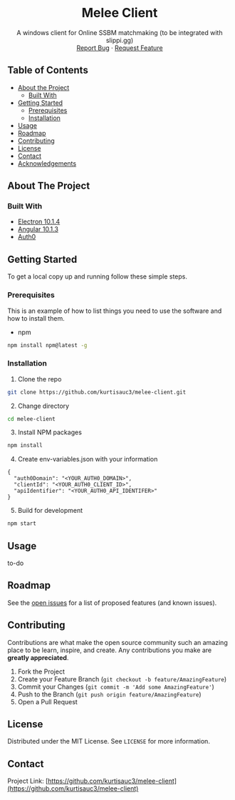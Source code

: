<!-- PROJECT LOGO -->
<br />
<p align="center">

  <h1 align="center">Melee Client</h3>

  <p align="center">
    A windows client for Online SSBM matchmaking (to be integrated with slippi.gg)
    <br />
    <a href="https://github.com/kurtisauc3/melee-client/issues">Report Bug</a>
    ·
    <a href="https://github.com/kurtisauc3/melee-client/issues">Request Feature</a>
  </p>
</p>



<!-- TABLE OF CONTENTS -->
## Table of Contents

* [About the Project](#about-the-project)
  * [Built With](#built-with)
* [Getting Started](#getting-started)
  * [Prerequisites](#prerequisites)
  * [Installation](#installation)
* [Usage](#usage)
* [Roadmap](#roadmap)
* [Contributing](#contributing)
* [License](#license)
* [Contact](#contact)
* [Acknowledgements](#acknowledgements)



<!-- ABOUT THE PROJECT -->
## About The Project


### Built With

* [Electron 10.1.4](https://www.electronjs.org/)
* [Angular 10.1.3](https://angular.io/)
* [Auth0](https://auth0.com/)



<!-- GETTING STARTED -->
## Getting Started

To get a local copy up and running follow these simple steps.

### Prerequisites

This is an example of how to list things you need to use the software and how to install them.
* npm
```sh
npm install npm@latest -g
```

### Installation

1. Clone the repo
```sh
git clone https://github.com/kurtisauc3/melee-client.git
```
2. Change directory
```sh
cd melee-client
```
3. Install NPM packages
```sh
npm install
```
4. Create env-variables.json with your information
```
{
  "auth0Domain": "<YOUR_AUTH0_DOMAIN>",
  "clientId": "<YOUR_AUTH0_CLIENT_ID>",
  "apiIdentifier": "<YOUR_AUTH0_API_IDENTIFER>"
}
```
5. Build for development
```sh
npm start
```



<!-- USAGE EXAMPLES -->
## Usage

to-do



<!-- ROADMAP -->
## Roadmap

See the [open issues](https://github.com/kurtisauc3/melee-client/issues) for a list of proposed features (and known issues).



<!-- CONTRIBUTING -->
## Contributing

Contributions are what make the open source community such an amazing place to be learn, inspire, and create. Any contributions you make are **greatly appreciated**.

1. Fork the Project
2. Create your Feature Branch (`git checkout -b feature/AmazingFeature`)
3. Commit your Changes (`git commit -m 'Add some AmazingFeature'`)
4. Push to the Branch (`git push origin feature/AmazingFeature`)
5. Open a Pull Request



<!-- LICENSE -->
## License

Distributed under the MIT License. See `LICENSE` for more information.



<!-- CONTACT -->
## Contact

Project Link: [https://github.com/kurtisauc3/melee-client](https://github.com/kurtisauc3/melee-client)





<!-- MARKDOWN LINKS & IMAGES -->
[contributors-shield]: https://img.shields.io/github/contributors/kurtisauc3/repo.svg?style=flat-square
[contributors-url]: https://github.com/kurtisauc3/repo/graphs/contributors
[forks-shield]: https://img.shields.io/github/forks/kurtisauc3/repo.svg?style=flat-square
[forks-url]: https://github.com/kurtisauc3/repo/network/members
[stars-shield]: https://img.shields.io/github/stars/kurtisauc3/repo.svg?style=flat-square
[stars-url]: https://github.com/kurtisauc3/repo/stargazers
[issues-shield]: https://img.shields.io/github/issues/kurtisauc3/repo.svg?style=flat-square
[issues-url]: https://github.com/kurtisauc3/repo/issues
[license-shield]: https://img.shields.io/github/license/kurtisauc3/repo.svg?style=flat-square
[license-url]: https://github.com/kurtisauc3/repo/blob/master/LICENSE.txt
[linkedin-shield]: https://img.shields.io/badge/-LinkedIn-black.svg?style=flat-square&logo=linkedin&colorB=555
[product-screenshot]: images/screenshot.png
